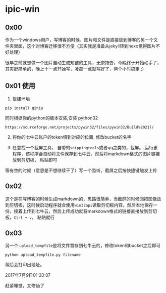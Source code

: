 # ipic-win
## 0x00
作为一个windows用户，写博客的时候，图片和文件是直接放到博客的另一个文件夹里面，这个对博客迁移很不方便（其实我是准备从jekyll转到hexo觉得图片不好处理）

很早之前就想做一个图片自动生成短链的工具，无奈拖沓，今晚终于开始动手了，其实挺简单的，晚上十一点开始写，凌晨一点就写好了，两个小时搞定 ;)
## 0x01 使用
1. 搭建环境
```
pip install qiniu
```
同时根据你的python的版本安装,安装 python32
```
https://sourceforge.net/projects/pywin32/files/pywin32/Build%20217/
```



2. 将你的七牛云账户的token填到对应的位置, 修改bucket的名字

3. 任意找一个截屏工具， 自带的`snippingtools`或者qq之类的，截屏。 运行该程序，该程序会自动将文件保存到七牛云，然后将markdown格式的图片链接放到剪切板， 粘贴即可


等有空的时候（意思是不想继续干了）写一个监听，截屏之后按快捷键触发上传


## 0x02
这个是在写博客的时候生成markdown的，思路很简单，当截屏的时候回把图像放到剪切板，这时候启动程序就会使用`win32api`读取剪切板内容，然后本地保存一份，接着上传到七牛云，然后上传成功就将markdown格式的链接直接放到剪切板，`Ctrl + v`， 粘贴就行

## 0x03 
另一个 `upload_tempfile`是将文件暂存到七牛云的，修改token和bucket之后即可
```
python upload_tempfile.py filename
```
稍后会打印出地址。

2017年7月9日01:30:07

赶紧睡觉，又修仙了
